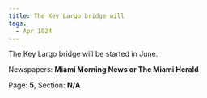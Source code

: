 ```yaml
---  
title: The Key Largo bridge will  
tags:  
  - Apr 1924  
---  
```

  
The Key Largo bridge will be started in June.  
  
Newspapers: **Miami Morning News or The Miami Herald**  
  
Page: **5**, Section: **N/A** 
